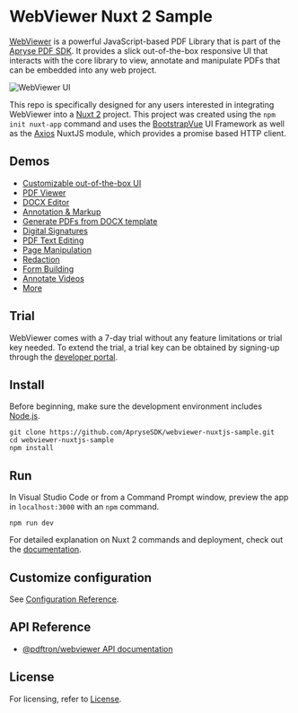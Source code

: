 # WebViewer Nuxt 2 Sample

[WebViewer](https://docs.apryse.com/documentation/web/) is a powerful JavaScript-based PDF Library that is part of the [Apryse PDF SDK](https://apryse.com/). It provides a slick out-of-the-box responsive UI that interacts with the core library to view, annotate and manipulate PDFs that can be embedded into any web project.

![WebViewer UI](https://www.pdftron.com/downloads/pl/webviewer-ui.png)

This repo is specifically designed for any users interested in integrating WebViewer into a [Nuxt 2](https://v2.nuxt.com/) project. This project was created using the `npm init nuxt-app` command and uses the [BootstrapVue](https://bootstrap-vue.org/) UI Framework as well as the [Axios](https://v2.nuxt.com/examples/modules/axios/) NuxtJS module, which provides a promise based HTTP client.

## Demos

- [Customizable out-of-the-box UI](https://showcase.apryse.com/toolbar-customization)
- [PDF Viewer](https://showcase.apryse.com/)
- [DOCX Editor](https://showcase.apryse.com/office-editor)
- [Annotation & Markup](https://showcase.apryse.com/annotation-permissions)
- [Generate PDFs from DOCX template](https://showcase.apryse.com/office-template-fill)
- [Digital Signatures](https://showcase.apryse.com/digital-signatures)
- [PDF Text Editing](https://showcase.apryse.com/pdf-editing)
- [Page Manipulation](https://showcase.apryse.com/pdf-page-manipulation-api)
- [Redaction](https://showcase.apryse.com/redaction)
- [Form Building](https://showcase.apryse.com/pdf-form-build)
- [Annotate Videos](https://showcase.apryse.com/annotate-video-frames)
- [More](https://showcase.apryse.com/)

## Trial

WebViewer comes with a 7-day trial without any feature limitations or trial key needed. To extend the trial, a trial key can be obtained by signing-up through the [developer portal](https://dev.apryse.com/).

## Install

Before beginning, make sure the development environment includes [Node.js](https://nodejs.org/en/).

```
git clone https://github.com/ApryseSDK/webviewer-nuxtjs-sample.git
cd webviewer-nuxtjs-sample
npm install
```

## Run
In Visual Studio Code or from a Command Prompt window, preview the app in `localhost:3000` with an `npm` command.

```
npm run dev
```

For detailed explanation on Nuxt 2 commands and deployment, check out the [documentation](https://v2.nuxt.com/docs/get-started/commands/).

## Customize configuration
See [Configuration Reference](https://v2.nuxt.com/docs/features/configuration/).

## API Reference
* [@pdftron/webviewer API documentation](https://docs.apryse.com/api/web/global.html#WebViewer__anchor)

## License

For licensing, refer to [License](LICENSE).